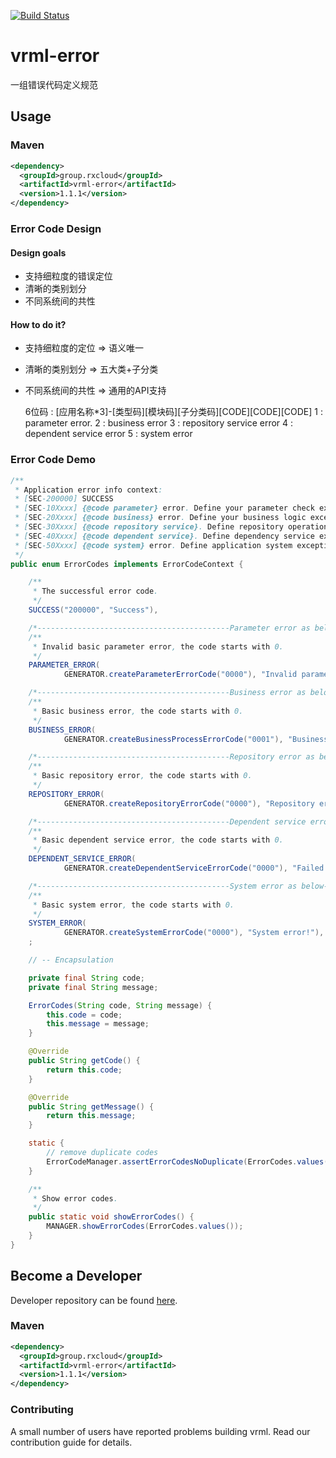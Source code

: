 [![Build Status](https://travis-ci.org/vavr-io/vavr-gson.svg?branch=master)](https://travis-ci.org/vavr-io/vavr-gson)

# vrml-error

一组错误代码定义规范

## Usage

### Maven

```xml
<dependency>
  <groupId>group.rxcloud</groupId>
  <artifactId>vrml-error</artifactId>
  <version>1.1.1</version>
</dependency>
```

### Error Code Design

#### Design goals

* 支持细粒度的错误定位
* 清晰的类别划分
* 不同系统间的共性

#### How to do it?

* 支持细粒度的定位  =>  语义唯一
* 清晰的类别划分     =>  五大类+子分类
* 不同系统间的共性  =>  通用的API支持


    6位码 : [应用名称*3]-[类型码][模块码][子分类码][CODE][CODE][CODE]
    1 : parameter error.
    2 : business error
    3 : repository service error
    4 : dependent service error
    5 : system error

### Error Code Demo

```java
/**
 * Application error info context:
 * [SEC-200000] SUCCESS
 * [SEC-10Xxxx] {@code parameter} error. Define your parameter check exception
 * [SEC-20Xxxx] {@code business} error. Define your business logic exception
 * [SEC-30Xxxx] {@code repository service}. Define repository operation exception
 * [SEC-40Xxxx] {@code dependent service}. Define dependency service exception
 * [SEC-50Xxxx] {@code system} error. Define application system exception
 */
public enum ErrorCodes implements ErrorCodeContext {

    /**
     * The successful error code.
     */
    SUCCESS("200000", "Success"),

    /*-------------------------------------------Parameter error as below---------------------------------------**/
    /**
     * Invalid basic parameter error, the code starts with 0.
     */
    PARAMETER_ERROR(
            GENERATOR.createParameterErrorCode("0000"), "Invalid parameter error!"),

    /*-------------------------------------------Business error as below---------------------------------------**/
    /**
     * Basic business error, the code starts with 0.
     */
    BUSINESS_ERROR(
            GENERATOR.createBusinessProcessErrorCode("0001"), "Business error!"),

    /*-------------------------------------------Repository error as below---------------------------------------**/
    /**
     * Basic repository error, the code starts with 0.
     */
    REPOSITORY_ERROR(
            GENERATOR.createRepositoryErrorCode("0000"), "Repository error!"),

    /*-------------------------------------------Dependent service error as below---------------------------------------**/
    /**
     * Basic dependent service error, the code starts with 0.
     */
    DEPENDENT_SERVICE_ERROR(
            GENERATOR.createDependentServiceErrorCode("0000"), "Failed to call the dependent service!"),

    /*-------------------------------------------System error as below---------------------------------------**/
    /**
     * Basic system error, the code starts with 0.
     */
    SYSTEM_ERROR(
            GENERATOR.createSystemErrorCode("0000"), "System error!"),
    ;

    // -- Encapsulation

    private final String code;
    private final String message;

    ErrorCodes(String code, String message) {
        this.code = code;
        this.message = message;
    }

    @Override
    public String getCode() {
        return this.code;
    }

    @Override
    public String getMessage() {
        return this.message;
    }

    static {
        // remove duplicate codes
        ErrorCodeManager.assertErrorCodesNoDuplicate(ErrorCodes.values());
    }

    /**
     * Show error codes.
     */
    public static void showErrorCodes() {
        MANAGER.showErrorCodes(ErrorCodes.values());
    }
}
```

## Become a Developer

Developer repository can be found [here](https://github.com/kevinten10/vrml/tree/develop/vrml-request).

### Maven

```xml
<dependency>
  <groupId>group.rxcloud</groupId>
  <artifactId>vrml-error</artifactId>
  <version>1.1.1</version>
</dependency>
```

### Contributing

A small number of users have reported problems building vrml. Read our contribution guide for details.